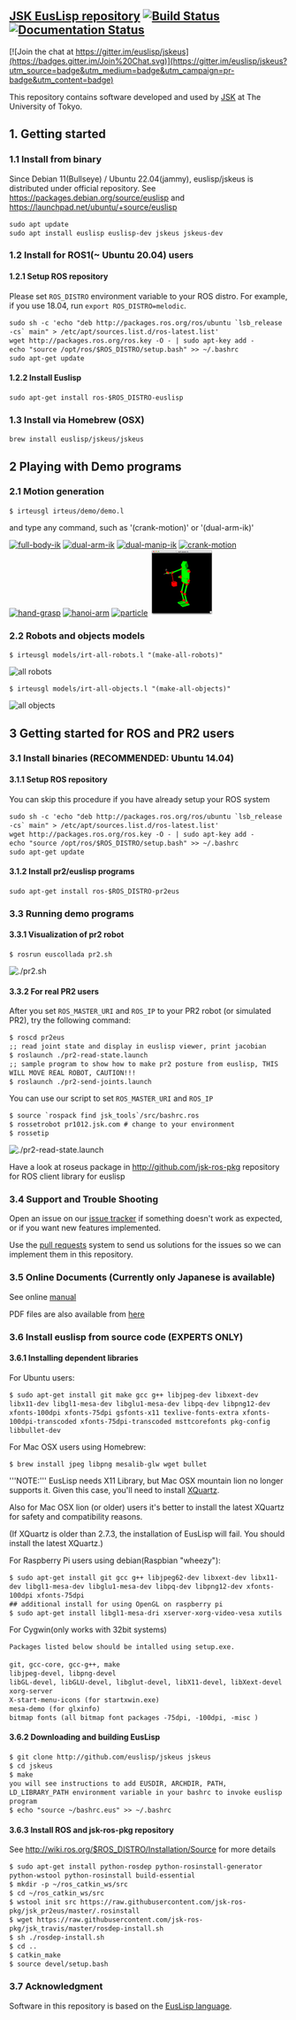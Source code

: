 ## [JSK EusLisp repository](http://https://github.com/euslisp/jskeus) [![Build Status](https://travis-ci.com/euslisp/jskeus.png?branch=master)](https://travis-ci.com/euslisp/jskeus) [![Documentation Status](https://readthedocs.org/projects/jskeus/badge/?version=latest)](https://jskeus.readthedocs.io/ja/latest/?badge=latest)

[![Join the chat at https://gitter.im/euslisp/jskeus](https://badges.gitter.im/Join%20Chat.svg)](https://gitter.im/euslisp/jskeus?utm_source=badge&utm_medium=badge&utm_campaign=pr-badge&utm_content=badge)


This repository contains software developed and used by [JSK](http://www.jsk.t.u-tokyo.ac.jp) at The University of Tokyo.

## 1. Getting started

### 1.1 Install from binary

Since Debian 11(Bullseye) / Ubuntu 22.04(jammy), euslisp/jskeus is distributed under official repository.
See https://packages.debian.org/source/euslisp and https://launchpad.net/ubuntu/+source/euslisp

```
sudo apt update
sudo apt install euslisp euslisp-dev jskeus jskeus-dev
```

### 1.2 Install for ROS1(~ Ubuntu 20.04) users

#### 1.2.1 Setup ROS repository

Please set `ROS_DISTRO` environment variable to your ROS distro. For example, if you use 18.04, run `export ROS_DISTRO=melodic`.
```
sudo sh -c 'echo "deb http://packages.ros.org/ros/ubuntu `lsb_release -cs` main" > /etc/apt/sources.list.d/ros-latest.list'
wget http://packages.ros.org/ros.key -O - | sudo apt-key add -
echo "source /opt/ros/$ROS_DISTRO/setup.bash" >> ~/.bashrc
sudo apt-get update
```
#### 1.2.2 Install Euslisp
```
sudo apt-get install ros-$ROS_DISTRO-euslisp
```

### 1.3 Install via Homebrew (OSX)
```
brew install euslisp/jskeus/jskeus
```

## 2 Playing with Demo programs

### 2.1 Motion generation
```
$ irteusgl irteus/demo/demo.l
```
and type any command, such as '(crank-motion)' or '(dual-arm-ik)'


[![full-body-ik](images/Full-body-ik.png)](https://github.com/euslisp/jskeus/blob/master/irteus/demo/full-body-ik.l)
[![dual-arm-ik](images/Dual-arm-ik.png)](https://github.com/euslisp/jskeus/blob/master/irteus/demo/dual-arm-ik.l)
[![dual-manip-ik](images/Dual-manip-ik.png)](https://github.com/euslisp/jskeus/blob/master/irteus/demo/dual-manip-ik.l)
[![crank-motion](images/Crank-motion.png)](https://github.com/euslisp/jskeus/blob/master/irteus/demo/crank-motion.l)
[![hand-grasp](images/Hand-grasp.png)](https://github.com/euslisp/jskeus/blob/master/irteus/demo/hand-grasp-ik.l)
[![hanoi-arm](images/Hanoi-arm.png)](https://github.com/euslisp/jskeus/blob/master/irteus/demo/hanoi-arm.l)
[![particle](images/Particle.png)](https://github.com/euslisp/jskeus/blob/master/irteus/demo/particle.l)
[![null-space-ik](images/Null-space-ik.png)](https://github.com/euslisp/jskeus/blob/master/irteus/demo/null-space-ik.l)

### 2.2 Robots and objects models
```
$ irteusgl models/irt-all-robots.l "(make-all-robots)"
```
![all robots](images/irt-all-robots.png)

```
$ irteusgl models/irt-all-objects.l "(make-all-objects)"
```
![all objects](images/irt-all-objects.png)

## 3 Getting started for ROS and PR2 users

### 3.1 Install binaries (RECOMMENDED: Ubuntu 14.04)

#### 3.1.1 Setup ROS repository

You can skip this procedure if you have already setup your ROS system
```
sudo sh -c 'echo "deb http://packages.ros.org/ros/ubuntu `lsb_release -cs` main" > /etc/apt/sources.list.d/ros-latest.list'
wget http://packages.ros.org/ros.key -O - | sudo apt-key add -
echo "source /opt/ros/$ROS_DISTRO/setup.bash" >> ~/.bashrc
sudo apt-get update
```
#### 3.1.2 Install pr2/euslisp programs

```
sudo apt-get install ros-$ROS_DISTRO-pr2eus
```

### 3.3 Running demo programs

#### 3.3.1 Visualization of pr2 robot
```
$ rosrun euscollada pr2.sh
```

![./pr2.sh](images/Pr2eus.png)

#### 3.3.2 For real PR2 users

After you set `ROS_MASTER_URI` and `ROS_IP` to your PR2 robot (or simulated PR2), try the following command:

```
$ roscd pr2eus
;; read joint state and display in euslisp viewer, print jacobian
$ roslaunch ./pr2-read-state.launch
;; sample program to show how to make pr2 posture from euslisp, THIS WILL MOVE REAL ROBOT, CAUTION!!!
$ roslaunch ./pr2-send-joints.launch
```

You can use our script to set  `ROS_MASTER_URI` and `ROS_IP`
```
$ source `rospack find jsk_tools`/src/bashrc.ros
$ rossetrobot pr1012.jsk.com # change to your environment
$ rossetip

```

![./pr2-read-state.launch](images/Pr2-read-state.png)


Have a look at roseus package in http://github.com/jsk-ros-pkg repository for ROS client library for euslisp

### 3.4 Support and Trouble Shooting


Open an issue on our [issue tracker](https://github.com/euslisp/jskeus/issues) if something doesn't work as expected, or if you want new features implemented.

Use the [pull requests](https://github.com/euslisp/jskeus/pulls) system to send us solutions for the issues so we can implement them in this repository.

### 3.5 Online Documents (Currently only Japanese is available)

See online [manual](http://euslisp.github.io/jskeus/)

PDF files are also available from [here](https://github.com/euslisp/jskeus/raw/master/doc/jmanual.pdf)

### 3.6 Install euslisp from source code  (EXPERTS ONLY)

#### 3.6.1 Installing dependent libraries

For Ubuntu users:
```
$ sudo apt-get install git make gcc g++ libjpeg-dev libxext-dev libx11-dev libgl1-mesa-dev libglu1-mesa-dev libpq-dev libpng12-dev xfonts-100dpi xfonts-75dpi gsfonts-x11 texlive-fonts-extra xfonts-100dpi-transcoded xfonts-75dpi-transcoded msttcorefonts pkg-config libbullet-dev
```

For Mac OSX users using Homebrew:
```
$ brew install jpeg libpng mesalib-glw wget bullet
```

'''NOTE:'''
EusLisp needs X11 Library, but Mac OSX mountain lion no longer supports it. Given this case, you'll need to install [XQuartz](http://xquartz.macosforge.org/landing/).

Also for Mac OSX lion (or older) users it's better to install the latest XQuartz for safety and compatibility reasons.

(If XQuartz is older than 2.7.3, the installation of EusLisp will fail. You should install the latest XQuartz.)


For Raspberry Pi users using debian(Raspbian "wheezy"):
```
$ sudo apt-get install git gcc g++ libjpeg62-dev libxext-dev libx11-dev libgl1-mesa-dev libglu1-mesa-dev libpq-dev libpng12-dev xfonts-100dpi xfonts-75dpi
## additional install for using OpenGL on raspberry pi
$ sudo apt-get install libgl1-mesa-dri xserver-xorg-video-vesa xutils
```
For Cygwin(only works with 32bit systems)
```
Packages listed below should be intalled using setup.exe.

git, gcc-core, gcc-g++, make
libjpeg-devel, libpng-devel
libGL-devel, libGLU-devel, libglut-devel, libX11-devel, libXext-devel
xorg-server
X-start-menu-icons (for startxwin.exe)
mesa-demo (for glxinfo)
bitmap fonts (all bitmap font packages -75dpi, -100dpi, -misc )
```

#### 3.6.2 Downloading and building EusLisp
```
$ git clone http://github.com/euslisp/jskeus jskeus
$ cd jskeus
$ make
you will see instructions to add EUSDIR, ARCHDIR, PATH, LD_LIBRARY_PATH environment variable in your bashrc to invoke euslisp program
$ echo "source ~/bashrc.eus" >> ~/.bashrc
```

#### 3.6.3  Install ROS and jsk-ros-pkg repository

See http://wiki.ros.org/$ROS_DISTRO/Installation/Source for more details

```
$ sudo apt-get install python-rosdep python-rosinstall-generator python-wstool python-rosinstall build-essential
$ mkdir -p ~/ros_catkin_ws/src
$ cd ~/ros_catkin_ws/src
$ wstool init src https://raw.githubusercontent.com/jsk-ros-pkg/jsk_pr2eus/master/.rosinstall
$ wget https://raw.githubusercontent.com/jsk-ros-pkg/jsk_travis/master/rosdep-install.sh
$ sh ./rosdep-install.sh
$ cd ..
$ catkin_make
$ source devel/setup.bash
```

### 3.7 Acknowledgment

Software in this repository is based on the [EusLisp language](http://euslisp.sourceforge.net).
